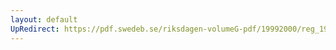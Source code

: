 ```yaml
---
layout: default
UpRedirect: https://pdf.swedeb.se/riksdagen-volumeG-pdf/19992000/reg_19992000/reg_19992000_0369.pdf
---
```

